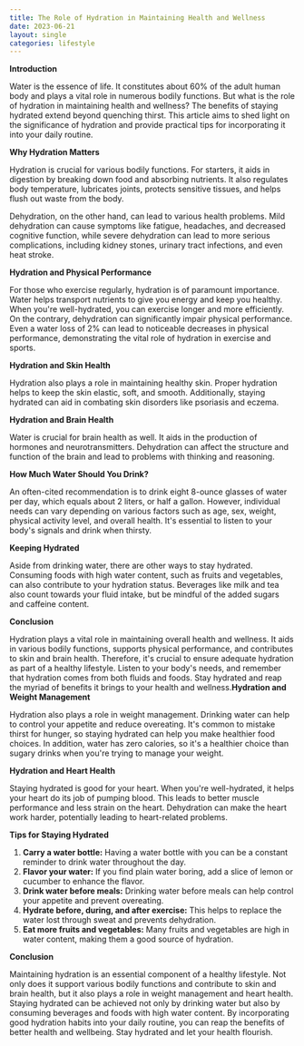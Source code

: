 ```yaml
---
title: The Role of Hydration in Maintaining Health and Wellness
date: 2023-06-21
layout: single
categories: lifestyle
---
```

**Introduction**

Water is the essence of life. It constitutes about 60% of the adult human body and plays a vital role in numerous bodily functions. But what is the role of hydration in maintaining health and wellness? The benefits of staying hydrated extend beyond quenching thirst. This article aims to shed light on the significance of hydration and provide practical tips for incorporating it into your daily routine.

**Why Hydration Matters**

Hydration is crucial for various bodily functions. For starters, it aids in digestion by breaking down food and absorbing nutrients. It also regulates body temperature, lubricates joints, protects sensitive tissues, and helps flush out waste from the body.

Dehydration, on the other hand, can lead to various health problems. Mild dehydration can cause symptoms like fatigue, headaches, and decreased cognitive function, while severe dehydration can lead to more serious complications, including kidney stones, urinary tract infections, and even heat stroke.

**Hydration and Physical Performance**

For those who exercise regularly, hydration is of paramount importance. Water helps transport nutrients to give you energy and keep you healthy. When you're well-hydrated, you can exercise longer and more efficiently. On the contrary, dehydration can significantly impair physical performance. Even a water loss of 2% can lead to noticeable decreases in physical performance, demonstrating the vital role of hydration in exercise and sports.

**Hydration and Skin Health**

Hydration also plays a role in maintaining healthy skin. Proper hydration helps to keep the skin elastic, soft, and smooth. Additionally, staying hydrated can aid in combating skin disorders like psoriasis and eczema.

**Hydration and Brain Health**

Water is crucial for brain health as well. It aids in the production of hormones and neurotransmitters. Dehydration can affect the structure and function of the brain and lead to problems with thinking and reasoning.

**How Much Water Should You Drink?**

An often-cited recommendation is to drink eight 8-ounce glasses of water per day, which equals about 2 liters, or half a gallon. However, individual needs can vary depending on various factors such as age, sex, weight, physical activity level, and overall health. It's essential to listen to your body's signals and drink when thirsty.

**Keeping Hydrated**

Aside from drinking water, there are other ways to stay hydrated. Consuming foods with high water content, such as fruits and vegetables, can also contribute to your hydration status. Beverages like milk and tea also count towards your fluid intake, but be mindful of the added sugars and caffeine content.

**Conclusion**

Hydration plays a vital role in maintaining overall health and wellness. It aids in various bodily functions, supports physical performance, and contributes to skin and brain health. Therefore, it's crucial to ensure adequate hydration as part of a healthy lifestyle. Listen to your body's needs, and remember that hydration comes from both fluids and foods. Stay hydrated and reap the myriad of benefits it brings to your health and wellness.**Hydration and Weight Management**

Hydration also plays a role in weight management. Drinking water can help to control your appetite and reduce overeating. It's common to mistake thirst for hunger, so staying hydrated can help you make healthier food choices. In addition, water has zero calories, so it's a healthier choice than sugary drinks when you're trying to manage your weight.

**Hydration and Heart Health**

Staying hydrated is good for your heart. When you're well-hydrated, it helps your heart do its job of pumping blood. This leads to better muscle performance and less strain on the heart. Dehydration can make the heart work harder, potentially leading to heart-related problems.

**Tips for Staying Hydrated**

1. **Carry a water bottle:** Having a water bottle with you can be a constant reminder to drink water throughout the day.
2. **Flavor your water:** If you find plain water boring, add a slice of lemon or cucumber to enhance the flavor.
3. **Drink water before meals:** Drinking water before meals can help control your appetite and prevent overeating.
4. **Hydrate before, during, and after exercise:** This helps to replace the water lost through sweat and prevents dehydration.
5. **Eat more fruits and vegetables:** Many fruits and vegetables are high in water content, making them a good source of hydration.

**Conclusion**

Maintaining hydration is an essential component of a healthy lifestyle. Not only does it support various bodily functions and contribute to skin and brain health, but it also plays a role in weight management and heart health. Staying hydrated can be achieved not only by drinking water but also by consuming beverages and foods with high water content. By incorporating good hydration habits into your daily routine, you can reap the benefits of better health and wellbeing. Stay hydrated and let your health flourish.